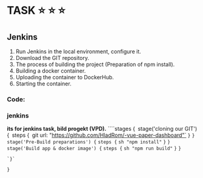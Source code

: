 # TASK :star: :star: :star:
## Jenkins
1.  Run Jenkins in the local environment, configure it.
2.  Download the GIT repository.
3.  The process of building the project (Preparation of npm install).
4.  Building a docker container.
5.  Uploading the container to DockerHub.
6.  Starting the container.

### Code:

### jenkins
**its for jenkins task, bild progekt (VPD).**
````stages {`
        `stage('cloning our GIT') {`
            `steps {`
                `git url: "https://github.com/HladRom/-vue-paper-dashboard"`
            `}`
        `}`
        `stage('Pre-Build preparations') {`
            `steps {`
                `sh "npm install"`
    `}`
`}`
        `stage('Build app & docker image') {`
            `steps {`
                `sh "npm run build"`
    `}`
`}`
      
    `}`
`}`
```

